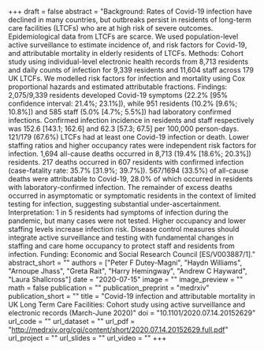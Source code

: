 +++
draft = false
abstract = "Background: Rates of Covid-19 infection have declined in many countries, but outbreaks persist in residents of long-term care facilities (LTCFs) who are at high risk of severe outcomes. Epidemiological data from LTCFs are scarce. We used population-level active surveillance to estimate incidence of, and risk factors for Covid-19, and attributable mortality in elderly residents of LTCFs. Methods: Cohort study using individual-level electronic health records from 8,713 residents and daily counts of infection for 9,339 residents and 11,604 staff across 179 UK LTCFs. We modelled risk factors for infection and mortality using Cox proportional hazards and estimated attributable fractions. Findings: 2,075/9,339 residents developed Covid-19 symptoms (22.2% [95% confidence interval: 21.4%; 23.1%]), while 951 residents (10.2% [9.6%; 10.8%]) and 585 staff (5.0% [4.7%; 5.5%]) had laboratory confirmed infections. Confirmed infection incidence in residents and staff respectively was 152.6 [143.1; 162.6] and 62.3 [57.3; 67.5] per 100,000 person-days. 121/179 (67.6%) LTCFs had at least one Covid-19 infection or death. Lower staffing ratios and higher occupancy rates were independent risk factors for infection. 1,694 all-cause deaths occurred in 8,713 (19.4% [18.6%; 20.3%]) residents. 217 deaths occurred in 607 residents with confirmed infection (case-fatality rate: 35.7% [31.9%; 39.7%]). 567/1694 (33.5%) of all-cause deaths were attributable to Covid-19, 28.0% of which occurred in residents with laboratory-confirmed infection. The remainder of excess deaths occurred in asymptomatic or symptomatic residents in the context of limited testing for infection, suggesting substantial under-ascertainment. Interpretation: 1 in 5 residents had symptoms of infection during the pandemic, but many cases were not tested. Higher occupancy and lower staffing levels increase infection risk. Disease control measures should integrate active surveillance and testing with fundamental changes in staffing and care home occupancy to protect staff and residents from infection. Funding: Economic and Social Research Council [ES/V003887/1]."
abstract_short = ""
authors = ["Peter F Dutey-Magni", "Haydn Williams", "Arnoupe Jhass", "Greta Rait", "Harry Hemingway", "Andrew C Hayward", "Laura Shallcross"]
date = "2020-07-15"
image = ""
image_preview = ""
math = false
publication = ""
publication_preprint = "medrxiv"
publication_short = ""
title = "Covid-19 infection and attributable mortality in UK Long Term Care Facilities: Cohort study using active surveillance and electronic records (March-June 2020)"
doi = "10.1101/2020.07.14.20152629"
url_code = ""
url_dataset = ""
url_pdf = "http://medrxiv.org/cgi/content/short/2020.07.14.20152629.full.pdf"
url_project = ""
url_slides = ""
url_video = ""
+++